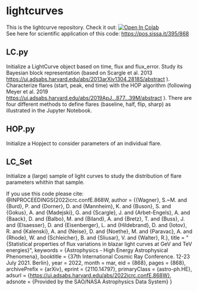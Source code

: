 # lightcurves

This is the lightcurve repository. Check it out: [![Open In Colab](https://colab.research.google.com/assets/colab-badge.svg)](https://colab.research.google.com/drive/1OqafFK4FQA_tBwTTnYMG-1D5uhTQ5X0D#scrollTo=european-mechanism) <br>
See here for scientific application of this code:
https://pos.sissa.it/395/868 

## LC.py
Initialize a LightCurve object based on time, flux and flux_error. 
Study its Bayesian block representation (based on Scargle et al. 2013  https://ui.adsabs.harvard.edu/abs/2013arXiv1304.2818S/abstract ).<br>
Characterize flares (start, peak, end time) with the HOP algorithm (following Meyer et al. 2019 https://ui.adsabs.harvard.edu/abs/2019ApJ...877...39M/abstract ). There are four different methods to define flares (baseline, half, flip, sharp) as illustrated in the Jupyter Notebook. 

## HOP.py
Initialize a Hopject to consider parameters of an individual flare.

## LC_Set
Initialize a (large) sample of light curves to study the distribution of flare parameters whithin that sample.<br>






If you use this code please cite: <br>
@INPROCEEDINGS{2022icrc.confE.868W,
       author = {{Wagner}, S.~M. and {Burd}, P. and {Dorner}, D. and {Mannheim}, K. and {Buson}, S. and {Gokus}, A. and {Madejski}, G. and {Scargle}, J. and {Arbet-Engels}, A. and {Baack}, D. and {Balbo}, M. and {Biland}, A. and {Bretz}, T. and {Buss}, J. and {Elsaesser}, D. and {Eisenberger}, L. and {Hildebrand}, D. and {Iotov}, R. and {Kalenski}, A. and {Neise}, D. and {Noethe}, M. and {Paravac}, A. and {Rhode}, W. and {Schleicher}, B. and {Sliusar}, V. and {Walter}, R.},
        title = "{Statistical properties of flux variations in blazar light curves at GeV and TeV energies}",
     keywords = {Astrophysics - High Energy Astrophysical Phenomena},
    booktitle = {37th International Cosmic Ray Conference. 12-23 July 2021. Berlin},
         year = 2022,
        month = mar,
          eid = {868},
        pages = {868},
archivePrefix = {arXiv},
       eprint = {2110.14797},
 primaryClass = {astro-ph.HE},
       adsurl = {https://ui.adsabs.harvard.edu/abs/2022icrc.confE.868W},
      adsnote = {Provided by the SAO/NASA Astrophysics Data System}
}

